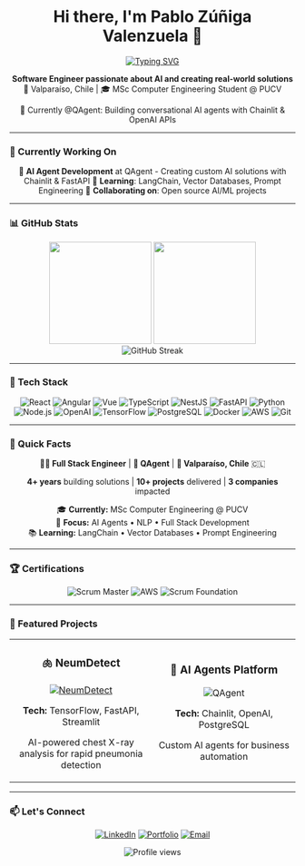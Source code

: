 <div align="center">

# Hi there, I'm Pablo Zúñiga Valenzuela 👋

[![Typing SVG](https://readme-typing-svg.demolab.com?font=Fira+Code&weight=600&size=22&pause=1000&color=2E86AB&center=true&vCenter=true&width=600&lines=Full+Stack+Engineer;AI+Developer;4%2B+years+building+solutions)](https://git.io/typing-svg)

**Software Engineer passionate about AI and creating real-world solutions**
📍 Valparaíso, Chile | 🎓 MSc Computer Engineering Student @ PUCV

🤖 Currently @QAgent: Building conversational AI agents with Chainlit & OpenAI APIs

</div>

---

### 💼 Currently Working On

<div align="center">

🔭 **AI Agent Development** at QAgent - Creating custom AI solutions with Chainlit & FastAPI
🌱 **Learning**: LangChain, Vector Databases, Prompt Engineering
👯 **Collaborating on**: Open source AI/ML projects

</div>

---

### 📊 GitHub Stats

<div align="center">
  <img height="180em" src="https://github-readme-stats.vercel.app/api?username=PabloZuVal&show_icons=true&theme=tokyonight&include_all_commits=true&count_private=true"/>
  <img height="180em" src="https://github-readme-stats.vercel.app/api/top-langs/?username=PabloZuVal&layout=compact&langs_count=8&theme=tokyonight"/>
</div>

<div align="center">
  <img src="https://github-readme-streak-stats.herokuapp.com/?user=PabloZuVal&theme=tokyonight" alt="GitHub Streak" />
</div>

---

### 🚀 Tech Stack

<div align="center">

![React](https://img.shields.io/badge/-React-61DAFB?style=for-the-badge&logo=react&logoColor=black)
![Angular](https://img.shields.io/badge/-Angular-DD0031?style=for-the-badge&logo=angular&logoColor=white)
![Vue](https://img.shields.io/badge/-Vue.js-4FC08D?style=for-the-badge&logo=vue.js&logoColor=white)
![TypeScript](https://img.shields.io/badge/-TypeScript-3178C6?style=for-the-badge&logo=typescript&logoColor=white)
![NestJS](https://img.shields.io/badge/-NestJS-E0234E?style=for-the-badge&logo=nestjs&logoColor=white)
![FastAPI](https://img.shields.io/badge/-FastAPI-009688?style=for-the-badge&logo=fastapi&logoColor=white)
![Python](https://img.shields.io/badge/-Python-3776AB?style=for-the-badge&logo=python&logoColor=white)
![Node.js](https://img.shields.io/badge/-Node.js-339933?style=for-the-badge&logo=node.js&logoColor=white)
![OpenAI](https://img.shields.io/badge/-OpenAI-412991?style=for-the-badge&logo=openai&logoColor=white)
![TensorFlow](https://img.shields.io/badge/-TensorFlow-FF6F00?style=for-the-badge&logo=tensorflow&logoColor=white)
![PostgreSQL](https://img.shields.io/badge/-PostgreSQL-4169E1?style=for-the-badge&logo=postgresql&logoColor=white)
![Docker](https://img.shields.io/badge/-Docker-2496ED?style=for-the-badge&logo=docker&logoColor=white)
![AWS](https://img.shields.io/badge/-AWS-232F3E?style=for-the-badge&logo=amazonaws&logoColor=white)
![Git](https://img.shields.io/badge/-Git-F05032?style=for-the-badge&logo=git&logoColor=white)

</div>

---

### 🎯 Quick Facts

<div align="center">

**👨‍💻 Full Stack Engineer** | **🏢 QAgent** | **📍 Valparaíso, Chile** 🇨🇱

**4+ years** building solutions | **10+ projects** delivered | **3 companies** impacted

🎓 **Currently:** MSc Computer Engineering @ PUCV  
🚀 **Focus:** AI Agents • NLP • Full Stack Development  
📚 **Learning:** LangChain • Vector Databases • Prompt Engineering

</div>

---

### 🏆 Certifications

<div align="center">

![Scrum Master](https://img.shields.io/badge/Scrum_Master_Professional-SMPC-blue?style=flat-square&logo=scrumalliance)
![AWS](https://img.shields.io/badge/AWS_Technical_Essentials-FF9900?style=flat-square&logo=amazonaws&logoColor=white)
![Scrum Foundation](https://img.shields.io/badge/Scrum_Foundation-SFPC-green?style=flat-square&logo=scrumalliance)

</div>

---

### 🌟 Featured Projects

<div align="center">

<table>
  <tr>
    <td align="center" width="50%">
      <h3>🫁 NeumDetect</h3>
      <a href="https://github.com/PabloZuVal/NeumDetect">
        <img src="https://img.shields.io/badge/AI%20Health-Pneumonia%20Detection-red?style=for-the-badge" alt="NeumDetect"/>
      </a>
      <p><b>Tech:</b> TensorFlow, FastAPI, Streamlit</p>
      <p>AI-powered chest X-ray analysis for rapid pneumonia detection</p>
    </td>
    <td align="center" width="50%">
      <h3>🤖 AI Agents Platform</h3>
      <img src="https://img.shields.io/badge/QAgent-Conversational%20AI-blue?style=for-the-badge" alt="QAgent"/>
      <p><b>Tech:</b> Chainlit, OpenAI, PostgreSQL</p>
      <p>Custom AI agents for business automation</p>
    </td>
  </tr>
</table>

</div>

---

### 📫 Let's Connect

<div align="center">

[![LinkedIn](https://img.shields.io/badge/LinkedIn-0077B5?style=for-the-badge&logo=linkedin&logoColor=white)](https://www.linkedin.com/in/pablozunigavalenzuela/)
[![Portfolio](https://img.shields.io/badge/Portfolio-FF5722?style=for-the-badge&logo=google-chrome&logoColor=white)](https://www.pablozuniga.me/)
[![Email](https://img.shields.io/badge/Email-D14836?style=for-the-badge&logo=gmail&logoColor=white)](mailto:pablozunigavalenzuela@gmail.com)

</div>

<div align="center">
  <img src="https://komarev.com/ghpvc/?username=PabloZuVal&color=2E86AB&style=flat-square" alt="Profile views">
</div>
